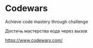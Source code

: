# Codewars
Achieve code mastery through challenge

Достичь мастерства кода через вызов

https://www.codewars.com/
